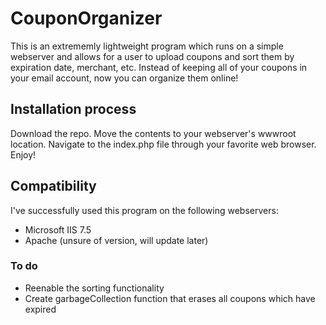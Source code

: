 # CouponOrganizer
This is an extrememly lightweight program which runs on a simple webserver and allows for a user to upload coupons and sort them by expiration date, merchant, etc. Instead of keeping all of your coupons in your email account, now you can organize them online!

## Installation process
Download the repo. Move the contents to your webserver's wwwroot location. Navigate to the index.php file through your favorite web browser. Enjoy!

## Compatibility
I've successfully used this program on the following webservers:
- Microsoft IIS 7.5
- Apache (unsure of version, will update later)

### To do
- Reenable the sorting functionality
- Create garbageCollection function that erases all coupons which have expired
